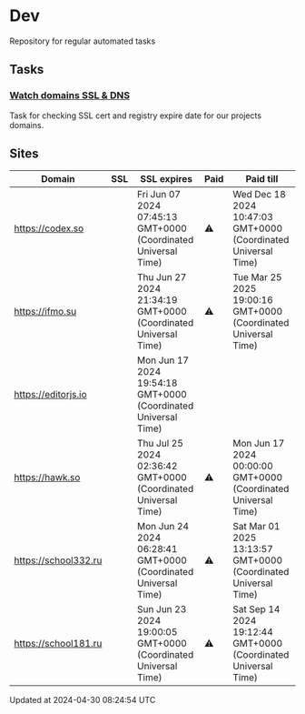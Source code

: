 # Dev

Repository for regular automated tasks

## Tasks

### [Watch domains SSL & DNS](.github/workflows/watch-domains-ssl-dns.yml)

Task for checking SSL cert and registry expire date for our projects domains.

## Sites

| Domain | SSL | SSL expires | Paid | Paid till |
| - | - | - | - | - |
| https://codex.so |  | Fri Jun 07 2024 07:45:13 GMT+0000 (Coordinated Universal Time) | ⚠️ | Wed Dec 18 2024 10:47:03 GMT+0000 (Coordinated Universal Time) |
| https://ifmo.su |  | Thu Jun 27 2024 21:34:19 GMT+0000 (Coordinated Universal Time) | ⚠️ | Tue Mar 25 2025 19:00:16 GMT+0000 (Coordinated Universal Time) |
| https://editorjs.io |  | Mon Jun 17 2024 19:54:18 GMT+0000 (Coordinated Universal Time) |  |  |
| https://hawk.so |  | Thu Jul 25 2024 02:36:42 GMT+0000 (Coordinated Universal Time) | ⚠️ | Mon Jun 17 2024 00:00:00 GMT+0000 (Coordinated Universal Time) |
| https://school332.ru |  | Mon Jun 24 2024 06:28:41 GMT+0000 (Coordinated Universal Time) | ⚠️ | Sat Mar 01 2025 13:13:57 GMT+0000 (Coordinated Universal Time) |
| https://school181.ru |  | Sun Jun 23 2024 19:00:05 GMT+0000 (Coordinated Universal Time) | ⚠️ | Sat Sep 14 2024 19:12:44 GMT+0000 (Coordinated Universal Time) |

Updated at 2024-04-30 08:24:54 UTC
